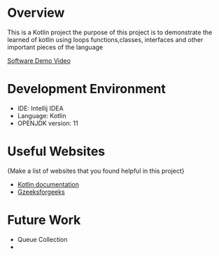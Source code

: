 # Overview

This is a Kotlin project the purpose of this project is to demonstrate the learned of kotlin
using loops functions,classes, interfaces and other important pieces of the language

[Software Demo Video](http://youtube.link.goes.here)

# Development Environment

- IDE: Intellij IDEA
- Language: Kotlin
- OPENJDK version: 11
# Useful Websites

{Make a list of websites that you found helpful in this project}

- [Kotlin documentation](https://kotlinlang.org/docs/home.html)
- [Gzeeksforgeeks](https://www.geeksforgeeks.org/kotlin-generics/)

# Future Work

- Queue Collection
- 